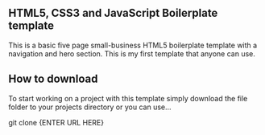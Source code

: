## HTML5, CSS3 and JavaScript Boilerplate template

This is a basic five page small-business HTML5 boilerplate template with a navigation and hero section. This is my first template that anyone can use. 

## How to download

To start working on a project with this template simply download the file folder to your projects directory 
or you can use...

git clone {ENTER URL HERE}


